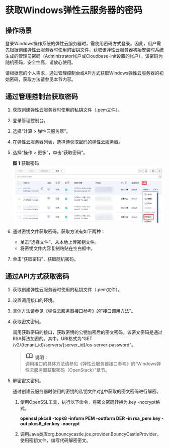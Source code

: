 # 获取Windows弹性云服务器的密码<a name="ZH-CN_TOPIC_0031107266"></a>

## 操作场景<a name="section83915017466"></a>

登录Windows操作系统的弹性云服务器时，需使用密码方式登录。因此，用户需先根据创建弹性云服务器时使用的密钥文件，获取该弹性云服务器初始安装时系统生成的管理员密码（Administrator帐户或Cloudbase-init设置的帐户）。该密码为随机密码，安全性高，请放心使用。

请根据您的个人需求，通过管理控制台或API方式获取Windows弹性云服务器的初始密码，获取方法请参见本节内容。

## 通过管理控制台获取密码<a name="section38475220193847"></a>

1.  获取创建弹性云服务器时使用的私钥文件（.pem文件）。
2.  登录管理控制台。
3.  选择“计算 \> 弹性云服务器”。
4.  在弹性云服务器列表，选择待获取密码的弹性云服务器。
5.  选择“操作 \> 更多”，单击“获取密码”。

    **图 1**  获取密码<a name="fig364970441704"></a>  
    ![](figures/获取密码.png "获取密码")

6.  通过密钥文件获取密码，获取方法有如下两种：
    -   单击“选择文件”，从本地上传密钥文件。
    -   将密钥文件内容复制粘贴在空白框中。

7.  单击“获取密码”，获取随机密码。

## 通过API方式获取密码<a name="section1118765310423"></a>

1.  获取创建弹性云服务器时使用的私钥文件（.pem文件）。
2.  设置调用接口的环境。
3.  具体方法请参见《弹性云服务器接口参考》的“接口调用方法”。
4.  <a name="li5770130102852"></a>获取密文密码。

    调用获取密码的接口，获取密钥的公钥加密后的密文密码。该密文密码是通过RSA算法加密的。其中，URI格式为“GET /v2/\{tenant\_id\}/servers/\{server\_id\}/os-server-password”。

    >![](public_sys-resources/icon-note.gif) **说明：**   
    >调用接口的具体方法请参见《弹性云服务器接口参考》的“Windows弹性云服务器获取密码（OpenStack）”章节。  

5.  解密密文密码。

    通过创建云服务器时使用的密钥的私钥文件对[4](#li5770130102852)中获取的密文密码进行解密。

    1.  使用OpenSSL工具，执行以下命令，将密文密码转换为.key -nocrypt格式。

        **openssl pkcs8 -topk8 -inform PEM -outform DER -in rsa\_pem.key -out pkcs8\_der.key -nocrypt**

    2.  调用Java类库org.bouncycastle.jce.provider.BouncyCastleProvider，使用密钥文件，编写代码解密密文。


